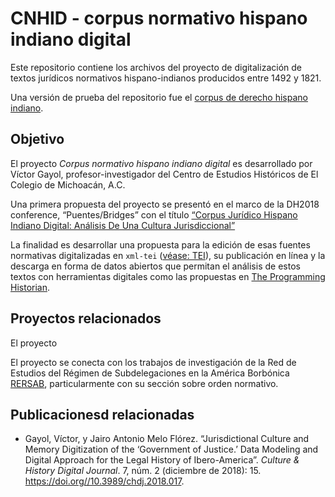 # CNHID - corpus normativo hispano indiano digital

Este repositorio contiene los archivos del proyecto de digitalización de textos jurídicos
normativos hispano-indianos producidos entre 1492 y 1821.

Una versión de prueba del repositorio fue el [corpus de derecho hispano indiano](https://github.com/Cibercliografia/Corpus-de-derecho-castellano-indiano-digital).

## Objetivo

El proyecto *Corpus normativo hispano indiano digital* es desarrollado por Víctor Gayol, profesor-investigador del Centro de Estudios Históricos de El Colegio de Michoacán, A.C.

Una primera propuesta del proyecto se presentó en el marco de la DH2018 conference, “Puentes/Bridges” con el título [“Corpus Jurídico Hispano Indiano Digital: Análisis De Una Cultura Jurisdiccional”](https://dh-abstracts.library.cmu.edu/works/6545)

La finalidad es desarrollar una propuesta para la edición de esas fuentes
normativas digitalizadas en `xml-tei` ([véase: TEI](https://tei-c.org/)), su publicación en línea y la descarga en forma de datos abiertos que permitan el análisis de estos
textos con herramientas digitales como las propuestas en [The Programming Historian](https://programminghistorian.org/).

## Proyectos relacionados

El proyecto

El proyecto se conecta con los trabajos de investigación de la Red de Estudios
del Régimen de Subdelegaciones en la América Borbónica [RERSAB](http://www.rersab.org/), particularmente con su sección sobre orden normativo.

## Publicacionesd relacionadas

* Gayol, Víctor, y Jairo Antonio Melo Flórez.
“Jurisdictional Culture and Memory Digitization of the ‘Government of Justice.’ Data Modeling and Digital Approach for the Legal History of Ibero-America”. *Culture & History Digital Journal*. 7, núm. 2 (diciembre de 2018): 15. <https://doi.org//10.3989/chdj.2018.017>.
